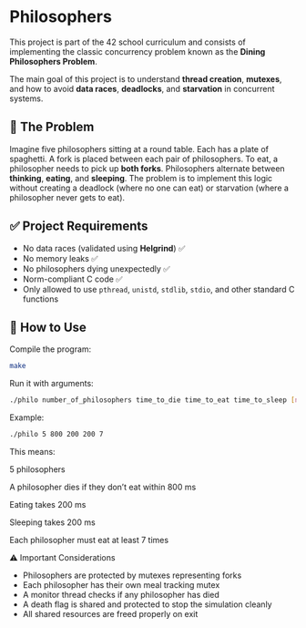 # Philosophers

This project is part of the 42 school curriculum and consists of implementing the classic concurrency problem known as the **Dining Philosophers Problem**.

The main goal of this project is to understand **thread creation**, **mutexes**, and how to avoid **data races**, **deadlocks**, and **starvation** in concurrent systems.

## 🧠 The Problem

Imagine five philosophers sitting at a round table. Each has a plate of spaghetti. A fork is placed between each pair of philosophers. To eat, a philosopher needs to pick up **both forks**. Philosophers alternate between **thinking**, **eating**, and **sleeping**. The problem is to implement this logic without creating a deadlock (where no one can eat) or starvation (where a philosopher never gets to eat).

## ✅ Project Requirements

- No data races (validated using **Helgrind**) ✅
- No memory leaks ✅
- No philosophers dying unexpectedly ✅
- Norm-compliant C code ✅
- Only allowed to use `pthread`, `unistd`, `stdlib`, `stdio`, and other standard C functions

## 🧪 How to Use

Compile the program:
```bash
make
```

Run it with arguments:

```bash
./philo number_of_philosophers time_to_die time_to_eat time_to_sleep [number_of_times_each_philosopher_must_eat]
```

Example:
```bash
./philo 5 800 200 200 7
```

This means:

5 philosophers

A philosopher dies if they don’t eat within 800 ms

Eating takes 200 ms

Sleeping takes 200 ms

Each philosopher must eat at least 7 times

⚠️ Important Considerations
- Philosophers are protected by mutexes representing forks
- Each philosopher has their own meal tracking mutex
- A monitor thread checks if any philosopher has died
- A death flag is shared and protected to stop the simulation cleanly
- All shared resources are freed properly on exit

